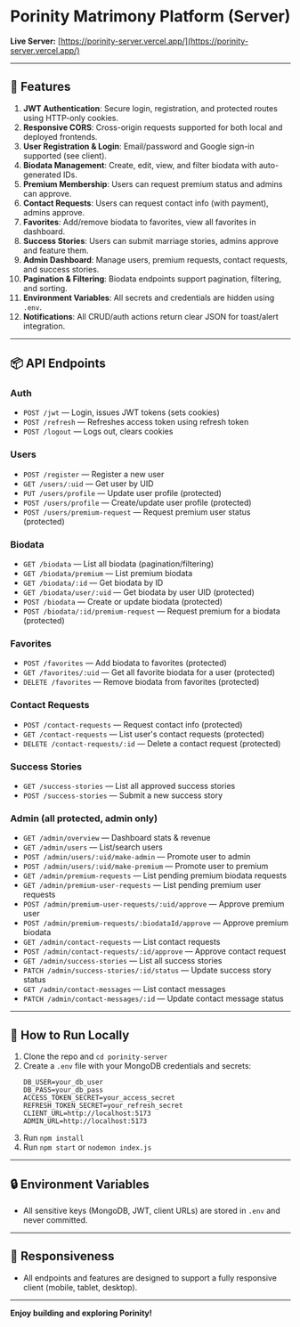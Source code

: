 # Porinity Matrimony Platform (Server)

**Live Server:** [https://porinity-server.vercel.app/](https://porinity-server.vercel.app/)



---

## 🌟 Features

1. **JWT Authentication**: Secure login, registration, and protected routes using HTTP-only cookies.
2. **Responsive CORS**: Cross-origin requests supported for both local and deployed frontends.
3. **User Registration & Login**: Email/password and Google sign-in supported (see client).
4. **Biodata Management**: Create, edit, view, and filter biodata with auto-generated IDs.
5. **Premium Membership**: Users can request premium status and admins can approve.
6. **Contact Requests**: Users can request contact info (with payment), admins approve.
7. **Favorites**: Add/remove biodata to favorites, view all favorites in dashboard.
8. **Success Stories**: Users can submit marriage stories, admins approve and feature them.
9. **Admin Dashboard**: Manage users, premium requests, contact requests, and success stories.
10. **Pagination & Filtering**: Biodata endpoints support pagination, filtering, and sorting.
11. **Environment Variables**: All secrets and credentials are hidden using `.env`.
12. **Notifications**: All CRUD/auth actions return clear JSON for toast/alert integration.

---

## 📦 API Endpoints

### Auth
- `POST /jwt` — Login, issues JWT tokens (sets cookies)
- `POST /refresh` — Refreshes access token using refresh token
- `POST /logout` — Logs out, clears cookies

### Users
- `POST /register` — Register a new user
- `GET /users/:uid` — Get user by UID
- `PUT /users/profile` — Update user profile (protected)
- `POST /users/profile` — Create/update user profile (protected)
- `POST /users/premium-request` — Request premium user status (protected)

### Biodata
- `GET /biodata` — List all biodata (pagination/filtering)
- `GET /biodata/premium` — List premium biodata
- `GET /biodata/:id` — Get biodata by ID
- `GET /biodata/user/:uid` — Get biodata by user UID (protected)
- `POST /biodata` — Create or update biodata (protected)
- `POST /biodata/:id/premium-request` — Request premium for a biodata (protected)

### Favorites
- `POST /favorites` — Add biodata to favorites (protected)
- `GET /favorites/:uid` — Get all favorite biodata for a user (protected)
- `DELETE /favorites` — Remove biodata from favorites (protected)

### Contact Requests
- `POST /contact-requests` — Request contact info (protected)
- `GET /contact-requests` — List user's contact requests (protected)
- `DELETE /contact-requests/:id` — Delete a contact request (protected)

### Success Stories
- `GET /success-stories` — List all approved success stories
- `POST /success-stories` — Submit a new success story

### Admin (all protected, admin only)
- `GET /admin/overview` — Dashboard stats & revenue
- `GET /admin/users` — List/search users
- `POST /admin/users/:uid/make-admin` — Promote user to admin
- `POST /admin/users/:uid/make-premium` — Promote user to premium
- `GET /admin/premium-requests` — List pending premium biodata requests
- `GET /admin/premium-user-requests` — List pending premium user requests
- `POST /admin/premium-user-requests/:uid/approve` — Approve premium user
- `POST /admin/premium-requests/:biodataId/approve` — Approve premium biodata
- `GET /admin/contact-requests` — List contact requests
- `POST /admin/contact-requests/:id/approve` — Approve contact request
- `GET /admin/success-stories` — List all success stories
- `PATCH /admin/success-stories/:id/status` — Update success story status
- `GET /admin/contact-messages` — List contact messages
- `PATCH /admin/contact-messages/:id` — Update contact message status

---

## 🚀 How to Run Locally

1. Clone the repo and `cd porinity-server`
2. Create a `.env` file with your MongoDB credentials and secrets:
   ```env
   DB_USER=your_db_user
   DB_PASS=your_db_pass
   ACCESS_TOKEN_SECRET=your_access_secret
   REFRESH_TOKEN_SECRET=your_refresh_secret
   CLIENT_URL=http://localhost:5173
   ADMIN_URL=http://localhost:5173
   ```
3. Run `npm install`
4. Run `npm start` or `nodemon index.js`

---

## 🔒 Environment Variables
- All sensitive keys (MongoDB, JWT, client URLs) are stored in `.env` and never committed.

---

## 📱 Responsiveness
- All endpoints and features are designed to support a fully responsive client (mobile, tablet, desktop).

---

**Enjoy building and exploring Porinity!**
